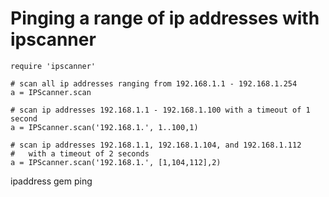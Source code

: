 # Pinging a range of ip addresses with ipscanner

    require 'ipscanner'

    # scan all ip addresses ranging from 192.168.1.1 - 192.168.1.254
    a = IPScanner.scan

    # scan ip addresses 192.168.1.1 - 192.168.1.100 with a timeout of 1 second
    a = IPScanner.scan('192.168.1.', 1..100,1)

    # scan ip addresses 192.168.1.1, 192.168.1.104, and 192.168.1.112
    #   with a timeout of 2 seconds
    a = IPScanner.scan('192.168.1.', [1,104,112],2) 

ipaddress gem ping
